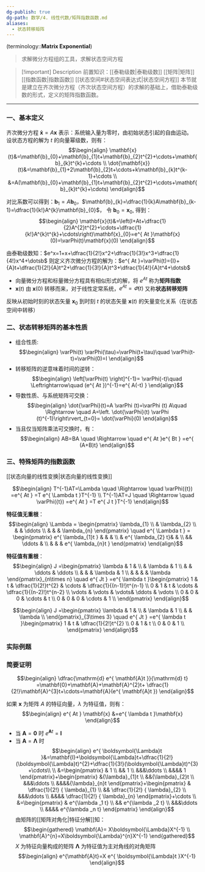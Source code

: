 ```yaml
---
dg-publish: true
dg-path: 数学/4. 线性代数/矩阵指数函数.md
aliases:
  - 状态转移矩阵
---
```


(terminology::**Matrix Exponential**)
>求解微分方程组的工具，求解状态空间方程

>[!important] Description 
>前置知识：[[泰勒级数\|泰勒级数]]  [[矩阵\|矩阵]]   [[指数函数\|指数函数]]  [[状态空间#状态空间表达式\|状态空间方程]]
>本节就是建立在齐次微分方程（齐次状态空间方程）的求解的基础上，借助泰勒级数的形式，定义的矩阵指数函数。

***
### 一、基本定义
齐次微分方程 $\mathbf{\dot{x}}=A\mathbf{x}$ 表示：系统输入量为零时，由初始状态引起的自由运动。
设状态方程的解为 $t$ 的向量幂级数，则有：
$$\begin{align}
\mathbf{x}(t)&=\mathbf{b}_{0}+\mathbf{b}_{1}t+\mathbf{b}_{2}t^{2}+\cdots+\mathbf{b}_{k}t^{k}+\cdots  \\
\dot{\mathbf{x}}(t)&=\mathbf{b}_{1}+2\mathbf{b}_{2}t+\cdots+k\mathbf{b}_{k}t^{k-1}+\cdots \\
&=A(\mathbf{b}_{0}+\mathbf{b}_{1}t+\mathbf{b}_{2}t^{2}+\cdots+\mathbf{b}_{k}t^{k}+\cdots)
\end{align}$$

对比系数可以得到：$\mathbf{b}_{1}=A\mathbf{b}_{0}$，$\mathbf{b}_{k}=\dfrac{1}{k}A\mathbf{b}_{k-1}=\dfrac{1}{k!}A^{k}\mathbf{b}_{0}$， 令 $\mathbf{b}_{0}=\mathbf{x}_{0}$, 得到：
$$\begin{align}
\mathbf{x}(t)&=\left(I+At+\dfrac{1}{2}A^{2}t^{2}+\cdots+\dfrac{1}{k!}A^{k}t^{k}+\cdots\right)\mathbf{x}_{0}=e^{ At }\mathbf{x}(0)=\varPhi(t)\mathbf{x}(0)
\end{align}$$

由泰勒级数知：$e^x=1+x+\dfrac{1}{2!}x^2+\dfrac{1}{3!}x^3+\dfrac{1}{4!}x^4+\dotsb$
则定义齐次微分方程的解为：$e^{ At }=\varPhi(t)={I}+{A}t+\dfrac{1}{2!}{A}t^2+\dfrac{1}{3!}{A}t^3+\dfrac{1}{4!}{A}t^4+\dotsb$
- 向量微分方程和标量微分方程具有相似形式的解，将 $e^{ At }$ 称为**矩阵指数**
-  $\mathbf{x}(t)$ 由 $\mathbf{x}(0)$ 转移而来，对于线性定常系统，$e^{ At }=\varPhi(t)$ 又称**状态转移矩阵**

反映从初始时刻的状态矢量 $\mathbf{x}_{0}$ 到时刻 $t$ 的状态矢量 $\mathbf{x}(t)$ 的矢量变化关系（在状态空间中转移）

### 二、状态转移矩阵的基本性质

- 组合性质:
$$\begin{align}
\varPhi(t) \varPhi(\tau)=\varPhi(t+\tau)\quad  \varPhi(t-t)=\varPhi(0)=I
\end{align}$$
- 转移矩阵的逆意味着时间的逆转：
$$\begin{align}
\left[\varPhi(t) \right]^{-1}= \varPhi(-t)\quad  \Leftrightarrow\quad  (e^{ At })^{-1}=e^{ A(-t) }
\end{align}$$
- 导数性质、与系统矩阵可交换：
$$\begin{align}
\dot{\varPhi}(t)=A \varPhi (t)=\varPhi (t) A\quad  \Rightarrow \quad A=\left.   \dot{\varPhi}(t) \varPhi (t)^{-1}\right\rvert_{t=0}= \dot{\varPhi}(0)
\end{align}$$
- 当且仅当矩阵乘法可交换时，有：
$$\begin{align}
AB=BA \quad  \Rightarrow \quad  e^{ At }e^{ Bt } =e^{ (A+B)t}
\end{align}$$
### 三、特殊矩阵的指数函数
[[状态向量的线性变换\|状态向量的线性变换]]

$$\begin{align}
T^{-1}AT=\Lambda \quad \Rightarrow \quad \varPhi({t}) =e^{ At } =T e^{ \Lambda t }T^{-1} \\
T^{-1}AT=J \quad \Rightarrow \quad \varPhi({t}) =e^{ At } =T e^{ J t }T^{-1}
\end{align}$$

**特征值无重根**：
$$\begin{align}
\Lambda = \begin{pmatrix}
\lambda_{1}  \\
 & \lambda_{2}  \\
 &  &  \ddots  \\
 &  &  & \lambda_{n}
\end{pmatrix} \quad  e^{ \Lambda t } = \begin{pmatrix}
e^{ \lambda_{1}t } &  &  &  \\
 & e^{ \lambda_{2} t}& &  \\
&& \ddots &  \\
 &  &  & e^{ \lambda_{n}t }
\end{pmatrix}
\end{align}$$

**特征值有重根**：
$$\begin{align}
J  =\begin{pmatrix}
\lambda  & 1 &  \\
 & \lambda  & 1 \\ 
  &  & \ddots & \ddots \\
	 &  &  & \lambda & 1 \\
  & &  &  & \lambda
\end{pmatrix}_{n\times n} \quad   e^{ Jt }  =e^{ \lambda t }\begin{pmatrix}
1 & t & \dfrac{1}{2!}t^{2} & \cdots &  \dfrac{1}{(n-1)!}t^{n-1} \\
0 & 1 & t & \cdots  & \dfrac{1}{(n-2)!}t^{n-2} \\
\vdots & \vdots & \vdots&  \ddots & \vdots \\
	0 & 0 & 0 & \cdots & t \\
	0 & 0 & 0 & \cdots & 1 \\
\end{pmatrix}
\end{align}$$

$$\begin{align}
J  =\begin{pmatrix}
\lambda  & 1 &  \\
 & \lambda  & 1 \\ 
	   &  & \lambda  \\
\end{pmatrix}_{3\times 3} \quad   e^{ Jt }  =e^{ \lambda t }\begin{pmatrix}
1 & t & \dfrac{1}{2!}t^{2}  \\
0 & 1 & t  \\
	0 & 0 & 1 \\
\end{pmatrix}
\end{align}$$
### 实际例题



### 简要证明
$$\begin{align}
\dfrac{\mathrm{d} e^{ \mathbf{A}t }}{\mathrm{d} t}  =\mathbf{0}+\mathbf{A}+\mathbf{A}^{2}t+ \dfrac{1}{2!}\mathbf{A}^{3}t+\cdots=\mathbf{A}(e^{ \mathbf{A}t })
\end{align}$$

如果 $\mathbf{x}$ 为矩阵 $A$ 的特征向量，$\lambda$ 为特征值，则有：
$$\begin{align}
e^{ At } \mathbf{x} &=e^{ \lambda t }\mathbf{x}
\end{align}$$

- 当 $\mathbf{A}=\mathbf{0}$  时   $e^{ \mathbf{A}t }=\mathbf{I}$
- 当 $\mathbf{A}=\boldsymbol{\Lambda}$  时
$$\begin{align}
e^{ \boldsymbol{\Lambda}t }&=\mathbf{I}+\boldsymbol{\Lambda}t+\dfrac{1}{2!}(\boldsymbol{\Lambda}t)^{2}+\dfrac{1}{3!}(\boldsymbol{\Lambda}t)^{3} +\cdots\\ \\
&=\begin{pmatrix}  
 & 1 \\ 
 && 1 \\ 
 &&&\ddots \\ 
 &&&& 1 \end{pmatrix}+\begin{pmatrix}  
	 &{\lambda}_{1}t \\ 
	 &&{\lambda}_{2}t \\ 
 &&&\ddots \\ 
	 &&&&{\lambda}_{n}t \end{pmatrix}+\begin{pmatrix}  
 & \dfrac{1}{2!} { \lambda}_{1} \\ 
 && \dfrac{1}{2!} { \lambda}_{2} \\ 
 &&&\ddots \\ 
 &&&& \dfrac{1}{2!} { \lambda}_{n} \end{pmatrix}+\cdots \\
&=\begin{pmatrix}  
 & e^{\lambda _1 t} \\ 
 && e^{\lambda _2 t} \\ 
 &&&\ddots \\ 
 &&&& e^{\lambda _n t} \end{pmatrix}
\end{align}$$ 
由矩阵的[[矩阵对角化\|特征分解]]知：
$$\begin{gathered}
\mathbf{A}= X\boldsymbol{\Lambda}X^{-1} \\
\mathbf{A}^{n}=X\boldsymbol{\Lambda}^{n}X^{-1}
\end{gathered}$$
$X$ 为特征向量构成的矩阵
$\boldsymbol{\Lambda}$ 为特征值为主对角线的对角矩阵
$$\begin{align}
e^{\mathbf{A}t}=X e^{ \boldsymbol{\Lambda}t }X^{-1}
\end{align}$$


